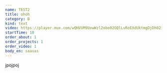 ```yaml
---
name: TEST2
title: ohoh
category: B
kind: text
video: https://player.mux.com/wQHVVM9UxwWzl2obo02GQlLvRoEXdUktmgDjDh02i1r7c
startTime: 10
order_about: 1
order_projects: 1
order_video: 1
body_en: saasas
---
```

jpojpoj